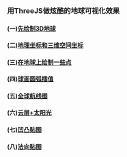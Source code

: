 ### 用ThreeJS做炫酷的地球可视化效果


####  (一)[先绘制3D地球](https://github.com/xswei/ThreeJS_demo/tree/master/examples/01)

####  (二)[地理坐标和三维空间坐标](https://github.com/xswei/ThreeJS_demo/tree/master/examples/02)

####  (三)[在地球上绘制一些点](https://github.com/xswei/ThreeJS_demo/blob/master/examples/03)

####  (四)[球面圆弧插值](https://github.com/xswei/ThreeJS_demo/blob/master/examples/04)

####  (五)[全球航线图](https://github.com/xswei/ThreeJS_demo/blob/master/examples/06)

####  (六)[云层+太阳光](https://github.com/xswei/ThreeJS_demo/blob/master/examples/07)

####  (七)[凹凸贴图](https://github.com/xswei/ThreeJS_demo/blob/master/examples/08)

####  (八)[法向贴图](https://github.com/xswei/ThreeJS_demo/blob/master/examples/09)